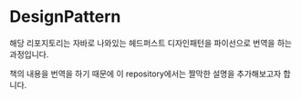# DesignPattern

해당 리포지토리는 자바로 나와있는 헤드퍼스트 디자인패턴을 파이선으로 번역을 하는 과정입니다.

책의 내용을 번역을 하기 때문에 이 repository에서는 짤막한 설명을 추가해보고자 합니다.
